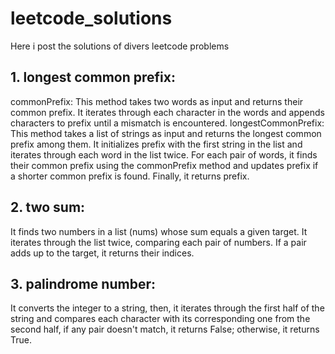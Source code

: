 # leetcode_solutions
Here i post the solutions of divers leetcode problems

## 1. longest common prefix:
commonPrefix: This method takes two words as input and returns their common prefix. It iterates through each character in the words and appends characters to prefix until a mismatch is encountered.
longestCommonPrefix: This method takes a list of strings as input and returns the longest common prefix among them. It initializes prefix with the first string in the list and iterates through each word in the list twice. For each pair of words, it finds their common prefix using the commonPrefix method and updates prefix if a shorter common prefix is found. Finally, it returns prefix.

## 2. two sum:
It finds two numbers in a list (nums) whose sum equals a given target. It iterates through the list twice, comparing each pair of numbers. If a pair adds up to the target, it returns their indices.

## 3. palindrome number:
It converts the integer to a string, then, it iterates through the first half of the string and compares each character with its corresponding one from the second half, if any pair doesn't match, it returns False; otherwise, it returns True.
